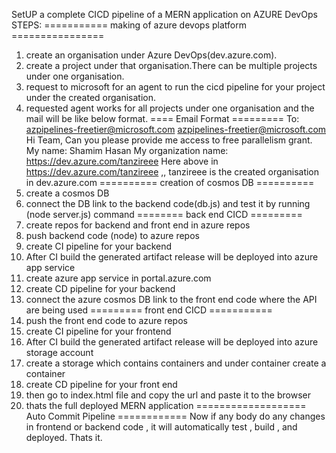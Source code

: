SetUP a complete CICD pipeline of a MERN application on AZURE DevOps
STEPS:
=========== making of azure devops platform ================
1.	create an organisation under Azure DevOps(dev.azure.com).
2.	create a project under that organisation.There can be multiple projects under one organisation.
3.	request to microsoft for an agent to run the cicd pipeline for your project under the created organisation.
4.	requested agent works for all projects under one organisation and the mail will be like below format.
==== Email Format =========
To: azpipelines-freetier@microsoft.com azpipelines-freetier@microsoft.com Hi Team,
Can you please provide me access to free parallelism grant.
My name: Shamim Hasan My organization name: https://dev.azure.com/tanzireee
Here above in https://dev.azure.com/tanzireee ,, tanzireee is the created organisation in dev.azure.com
========== creation of cosmos DB ==========
1.	create a cosmos DB
2.	connect the DB link to the backend code(db.js) and test it by running (node server.js) command
======== back end CICD =========
1.	create repos for backend and front end in azure repos
2.	push backend code (node) to azure repos
3.	create CI pipeline for your backend
4.	After CI build the generated artifact release will be deployed into azure app service
5.	create azure app service in portal.azure.com
6.	create CD pipeline for your backend
7.	connect the azure cosmos DB link to the front end code where the API are being used
========= front end CICD ===========
1.	push the front end code to azure repos
2.	create CI pipeline for your frontend
3.	After CI build the generated artifact release will be deployed into azure storage account
4.	create a storage which contains containers and under container create a container
5.	create CD pipeline for your front end
6.	then go to index.html file and copy the url and paste it to the browser
7.	thats the full deployed MERN application
=================== Auto Commit Pipeline ============
Now if any body do any changes in frontend or backend code , it will automatically test , build , and deployed. Thats it.


